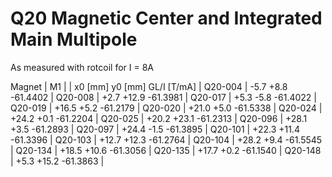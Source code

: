 Q20 Magnetic Center and Integrated Main Multipole
=================================================

As measured with rotcoil for I =   8A

Magnet  |             M1               |
        | x0 [mm]  y0 [mm] GL/I [T/mA] |
Q20-004 |    -5.7     +8.8   -61.4402  |
Q20-008 |    +2.7    +12.9   -61.3981  |
Q20-017 |    +5.3     -5.8   -61.4022  |
Q20-019 |   +16.5     +5.2   -61.2179  |
Q20-020 |   +21.0     +5.0   -61.5338  |
Q20-024 |   +24.2     +0.1   -61.2204  |
Q20-025 |   +20.2    +23.1   -61.2313  |
Q20-096 |   +28.1     +3.5   -61.2893  |
Q20-097 |   +24.4     -1.5   -61.3895  |
Q20-101 |   +22.3    +11.4   -61.3396  |
Q20-103 |   +12.7    +12.3   -61.2764  |
Q20-104 |   +28.2     +9.4   -61.5545  |
Q20-134 |   +18.5    +10.6   -61.3056  |
Q20-135 |   +17.7     +0.2   -61.1540  |
Q20-148 |    +5.3    +15.2   -61.3863  |
